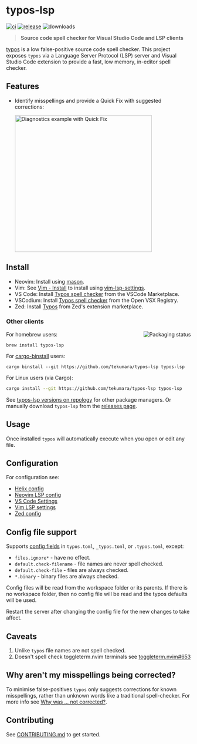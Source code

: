 # typos-lsp

[![ci](https://github.com/tekumara/typos-lsp/actions/workflows/ci.yml/badge.svg?event=push)](https://github.com/tekumara/typos-lsp/actions/workflows/ci.yml)
[![release](https://github.com/tekumara/typos-lsp/actions/workflows/release.yml/badge.svg?event=release)](https://github.com/tekumara/typos-lsp/actions/workflows/release.yml)
![downloads](https://img.shields.io/github/downloads/tekumara/typos-lsp/total)

> **Source code spell checker for Visual Studio Code and LSP clients**

[typos](https://github.com/crate-ci/typos) is a low false-positive source code spell checker. This project exposes `typos` via a Language Server Protocol (LSP) server and Visual Studio Code extension to provide a fast, low memory, in-editor spell checker.

## Features

<!-- markdownlint-disable-file MD033 -->

- Identify misspellings and provide a Quick Fix with suggested corrections:

    <img width="373" alt="Diagnostics example with Quick Fix" src="https://user-images.githubusercontent.com/125105/232224205-eb9c6123-0d38-4d60-ac93-0990016453e0.png">

## Install

- Neovim: Install using [mason](https://mason-registry.dev/registry/list#typos-lsp).
- Vim: See [Vim - Install](docs/vim-lsp-settings.md#install) to install using [vim-lsp-settings](https://github.com/mattn/vim-lsp-settings).
- VS Code: Install [Typos spell checker](https://marketplace.visualstudio.com/items?itemName=tekumara.typos-vscode) from the VSCode Marketplace.
- VSCodium: Install [Typos spell checker](https://open-vsx.org/extension/tekumara/typos-vscode) from the Open VSX Registry.
- Zed: Install [Typos](https://zed.dev/extensions?query=typos) from Zed's extension marketplace.

### Other clients

<a href="https://repology.org/project/typos-lsp/versions"><img align="right" src="https://repology.org/badge/vertical-allrepos/typos-lsp.svg?exclude_unsupported=1" alt="Packaging status"></a>

For homebrew users:

```
brew install typos-lsp
```

For [cargo-binstall](https://github.com/cargo-bins/cargo-binstall) users:

```
cargo binstall --git https://github.com/tekumara/typos-lsp typos-lsp
```

For Linux users (via Cargo):

```sh
cargo install --git https://github.com/tekumara/typos-lsp typos-lsp
```

See [typos-lsp versions on repology](https://repology.org/project/typos-lsp/versions) for other package managers. Or manually download `typos-lsp` from the [releases page](https://github.com/tekumara/typos-lsp/releases).

## Usage

Once installed `typos` will automatically execute when you open or edit any file.

## Configuration

For configuration see:

- [Helix config](docs/helix-config.md)
- [Neovim LSP config](docs/neovim-lsp-config.md)
- [VS Code Settings](docs/vscode-settings.md)
- [Vim LSP settings](docs/vim-lsp-settings.md)
- [Zed config](docs/zed-config.md)

## Config file support

Supports [config fields](https://github.com/crate-ci/typos/blob/master/docs/reference.md) in `typos.toml`, `_typos.toml`, or `.typos.toml`, except:

- `files.ignore*` - have no effect.
- `default.check-filename` - file names are never spell checked.
- `default.check-file` - files are always checked.
- `*.binary` - binary files are always checked.

Config files will be read from the workspace folder or its parents. If there is no workspace folder, then no config file will be read and the typos defaults will be used.

Restart the server after changing the config file for the new changes to take affect.

## Caveats

1. Unlike `typos` file names are not spell checked.
1. Doesn't spell check toggleterm.nvim terminals see [toggleterm.nvim#653](https://github.com/akinsho/toggleterm.nvim/issues/653)

## Why aren't my misspellings being corrected?

To minimise false-positives `typos` only suggests corrections for known misspellings, rather than unknown words like a traditional spell-checker. For more info see [Why was ... not corrected?](https://github.com/crate-ci/typos?tab=readme-ov-file#why-was--not-corrected).

## Contributing

See [CONTRIBUTING.md](CONTRIBUTING.md) to get started.
